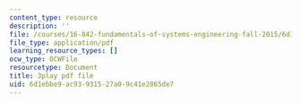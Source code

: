 ```yaml
---
content_type: resource
description: ''
file: /courses/16-842-fundamentals-of-systems-engineering-fall-2015/6d1ebbe9ac93931527a09c41e2865de7_dv8Dbyfcrd4.pdf
file_type: application/pdf
learning_resource_types: []
ocw_type: OCWFile
resourcetype: Document
title: 3play pdf file
uid: 6d1ebbe9-ac93-9315-27a0-9c41e2865de7
---
```

